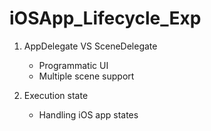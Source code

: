 # iOSApp_Lifecycle_Exp

1. AppDelegate VS SceneDelegate
    - Programmatic UI
    - Multiple scene support
    
2. Execution state
    - Handling iOS app states
